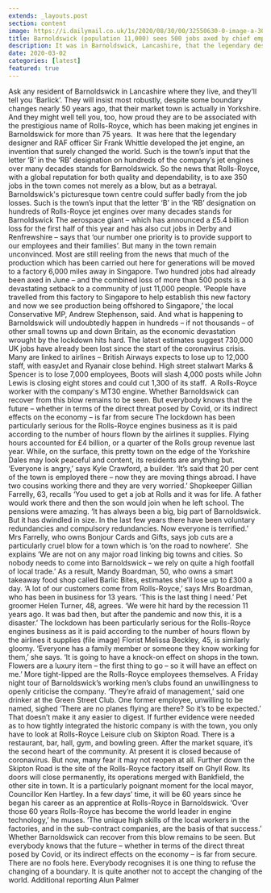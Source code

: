 ```yaml
---
extends: _layouts.post
section: content
image: https://i.dailymail.co.uk/1s/2020/08/30/00/32550630-0-image-a-30_1598744548103.jpg 
title: Barnoldswick (population 11,000) sees 500 jobs axed by chief employer Rolls-Royce 
description: It was in Barnoldswick, Lancashire, that the legendary designer and RAF officer Sir Frank Whittle developed the jet engine, an invention that surely changed the world. 
date: 2020-03-02 
categories: [latest] 
featured: true 
--- 
```

Ask&nbsp;any resident of Barnoldswick in Lancashire where they live, and they&rsquo;ll tell you &lsquo;Barlick&rsquo;. They will insist most robustly, despite some boundary changes nearly 50 years ago, that their market town is actually in Yorkshire.
And they might well tell you, too, how proud they are to be associated with the prestigious name of Rolls-Royce, which has been making jet engines in Barnoldswick for more than 75 years.&nbsp;
It was here that the legendary designer and RAF officer Sir Frank Whittle developed the jet engine, an invention that surely changed the world.
Such is the town&rsquo;s input that the letter &lsquo;B&rsquo; in the &lsquo;RB&rsquo; designation on hundreds of the company&rsquo;s jet engines over many decades stands for Barnoldswick.
So the news that Rolls-Royce, with a global reputation for both quality and dependability, is to axe 350 jobs in the town comes not merely as a blow, but as a betrayal.
Barnoldswick&#039;s picturesque town centre could suffer badly from the job losses.&nbsp;Such is the town&rsquo;s input that the letter &lsquo;B&rsquo; in the &lsquo;RB&rsquo; designation on hundreds of Rolls-Royce jet engines over many decades stands for Barnoldswick
The aerospace giant &ndash; which has announced a &pound;5.4 billion loss for the first half of this year and has also cut jobs in Derby and Renfrewshire &ndash; says that &lsquo;our number one priority is to provide support to our employees and their families&rsquo;.
But many in the town remain unconvinced. Most are still reeling from the news that much of the production which has been carried out here for generations will be moved to a factory 6,000 miles away in Singapore.
Two hundred jobs had already been axed in June &ndash; and the combined loss of more than 500 posts is a devastating setback to a community of just 11,000 people.
&lsquo;People have travelled from this factory to Singapore to help establish this new factory and now we see production being offshored to Singapore,&rsquo; the local Conservative MP, Andrew Stephenson, said.
And what is happening to Barnoldswick will undoubtedly happen in hundreds &ndash; if not thousands &ndash; of other small towns up and down Britain, as the economic devastation wrought by the lockdown hits hard.
The latest estimates suggest 730,000 UK jobs have already been lost since the start of the coronavirus crisis. Many are linked to airlines &ndash; British Airways expects to lose up to 12,000 staff, with easyJet and Ryanair close behind.
High street stalwart Marks &amp; Spencer is to lose 7,000 employees, Boots will slash 4,000 posts while John Lewis is closing eight stores and could cut 1,300 of its staff.&nbsp;
A Rolls-Royce worker with the company&#039;s MT30 engine.&nbsp;Whether Barnoldswick can recover from this blow remains to be seen. But everybody knows that the future &ndash; whether in terms of the direct threat posed by Covid, or its indirect effects on the economy &ndash; is far from secure
The lockdown has been particularly serious for the Rolls-Royce engines business as it is paid according to the number of hours flown by the airlines it supplies.
Flying hours accounted for &pound;4 billion, or a quarter of the Rolls group revenue last year.
While, on the surface, this pretty town on the edge of the Yorkshire Dales may look peaceful and content, its residents are anything but.
&lsquo;Everyone is angry,&rsquo; says Kyle Crawford, a builder. &lsquo;It&rsquo;s said that 20 per cent of the town is employed there &ndash; now they are moving things abroad. I have two cousins working there and they are very worried.&rsquo;
Shopkeeper Gillian Farrelly, 63, recalls &lsquo;You used to get a job at Rolls and it was for life. A father would work there and then the son would join when he left school. The pensions were amazing.
&lsquo;It has always been a big, big part of Barnoldswick. But it has dwindled in size. In the last few years there have been voluntary redundancies and compulsory redundancies. Now everyone is terrified.&rsquo;
Mrs Farrelly, who owns Bonjour Cards and Gifts, says job cuts are a particularly cruel blow for a town which is &lsquo;on the road to nowhere&rsquo;.&nbsp;
She explains &lsquo;We are not on any major road linking big towns and cities. So nobody needs to come into Barnoldswick &ndash; we rely on quite a high footfall of local trade.&rsquo;
As a result, Mandy Boardman, 50, who owns a smart takeaway food shop called Barlic Bites, estimates she&rsquo;ll lose up to &pound;300 a day. &lsquo;A lot of our customers come from Rolls-Royce,&rsquo; says Mrs Boardman, who has been in business for 13 years. &lsquo;This is the last thing I need.&rsquo;
Pet groomer Helen Turner, 48, agrees. &lsquo;We were hit hard by the recession 11 years ago. It was bad then, but after the pandemic and now this, it is a disaster.&rsquo;
The lockdown has been particularly serious for the Rolls-Royce engines business as it is paid according to the number of hours flown by the airlines it supplies (file image)
Florist Melissa Beckley, 45, is similarly gloomy. &lsquo;Everyone has a family member or someone they know working for them,&rsquo; she says. &lsquo;It is going to have a knock-on effect on shops in the town. Flowers are a luxury item &ndash; the first thing to go &ndash; so it will have an effect on me.&rsquo;
More tight-lipped are the Rolls-Royce employees themselves. A Friday night tour of Barnoldswick&rsquo;s working men&rsquo;s clubs found an unwillingness to openly criticise the company.
&lsquo;They&rsquo;re afraid of management,&rsquo; said one drinker at the Green Street Club. One former employee, unwilling to be named, sighed &lsquo;There are no planes flying are there? So it&rsquo;s to be expected.&rsquo;
That doesn&rsquo;t make it any easier to digest. If further evidence were needed as to how tightly integrated the historic company is with the town, you only have to look at Rolls-Royce Leisure club on Skipton Road. There is a restaurant, bar, hall, gym, and bowling green. After the market square, it&rsquo;s the second heart of the community.
At present it is closed because of coronavirus. But now, many fear it may not reopen at all. Further down the Skipton Road is the site of the Rolls-Royce factory itself on Ghyll Row. Its doors will close permanently, its operations merged with Bankfield, the other site in town.
It is a particularly poignant moment for the local mayor, Councillor Ken Hartley. In a few days&rsquo; time, it will be 60 years since he began his career as an apprentice at Rolls-Royce in Barnoldswick.
&lsquo;Over those 60 years Rolls-Royce has become the world leader in engine technology,&rsquo; he muses. &lsquo;The unique high skills of the local workers in the factories, and in the sub-contract companies, are the basis of that success.&rsquo;
Whether Barnoldswick can recover from this blow remains to be seen. But everybody knows that the future &ndash; whether in terms of the direct threat posed by Covid, or its indirect effects on the economy &ndash; is far from secure.
There are no fools here. Everybody recognises it is one thing to refuse the changing of a boundary. It is quite another not to accept the changing of the world.
Additional reporting Alun Palmer&nbsp;